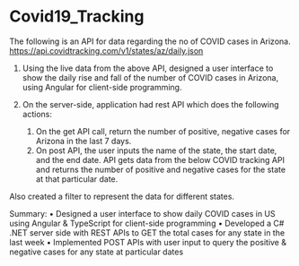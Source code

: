 # Covid19_Tracking

The following is an API for data regarding the no of COVID cases in Arizona.
https://api.covidtracking.com/v1/states/az/daily.json

1. Using the live data from the above API, designed a user interface to show the daily rise and fall of the number of COVID cases in Arizona, using Angular for client-side programming. 

2. On the server-side, application had rest API which does the following actions:
    1.	On the get API call, return the number of positive, negative cases for Arizona in the last 7 days.
    2.	On post API, the user inputs the name of the state, the start date, and the end date.
  API gets data from the below COVID tracking API and returns the number of positive and negative cases for the state at that particular date.

Also created a filter to represent the data for different states.

Summary:
• Designed a user interface to show daily COVID cases in US using Angular & TypeScript for client-side programming
• Developed a C# .NET server side with REST APIs to GET the total cases for any state in the last week
• Implemented POST APIs with user input to query the positive & negative cases for any state at particular dates

